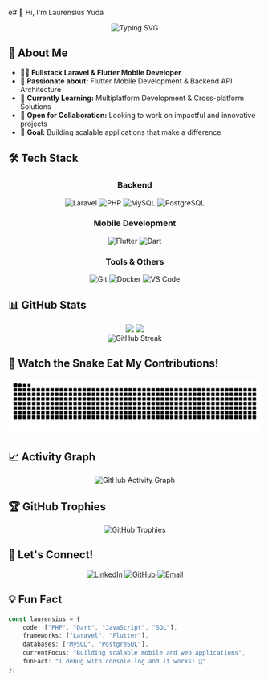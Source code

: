 e# 👋 Hi, I'm Laurensius Yuda

<div align="center">
  <img src="https://readme-typing-svg.herokuapp.com?font=Fira+Code&size=30&duration=3000&pause=1000&color=00F7FF&center=true&vCenter=true&width=600&lines=Fullstack+Developer;Laravel+%26+Flutter+Expert;Backend+API+Specialist;Always+Learning+New+Tech" alt="Typing SVG" />
</div>

## 🚀 About Me

- 👨‍💻 **Fullstack Laravel & Flutter Mobile Developer**
- 👀 **Passionate about:** Flutter Mobile Development & Backend API Architecture
- 🌱 **Currently Learning:** Multiplatform Development & Cross-platform Solutions
- 💞️ **Open for Collaboration:** Looking to work on impactful and innovative projects
- 🎯 **Goal:** Building scalable applications that make a difference

## 🛠️ Tech Stack

<div align="center">

### Backend
![Laravel](https://img.shields.io/badge/Laravel-FF2D20?style=for-the-badge&logo=laravel&logoColor=white)
![PHP](https://img.shields.io/badge/PHP-777BB4?style=for-the-badge&logo=php&logoColor=white)
![MySQL](https://img.shields.io/badge/MySQL-005C84?style=for-the-badge&logo=mysql&logoColor=white)
![PostgreSQL](https://img.shields.io/badge/PostgreSQL-316192?style=for-the-badge&logo=postgresql&logoColor=white)

### Mobile Development
![Flutter](https://img.shields.io/badge/Flutter-02569B?style=for-the-badge&logo=flutter&logoColor=white)
![Dart](https://img.shields.io/badge/Dart-0175C2?style=for-the-badge&logo=dart&logoColor=white)

### Tools & Others
![Git](https://img.shields.io/badge/Git-F05032?style=for-the-badge&logo=git&logoColor=white)
![Docker](https://img.shields.io/badge/Docker-2CA5E0?style=for-the-badge&logo=docker&logoColor=white)
![VS Code](https://img.shields.io/badge/VS_Code-007ACC?style=for-the-badge&logo=visual-studio-code&logoColor=white)

</div>

## 📊 GitHub Stats

<div align="center">
  <img height="180em" src="https://github-readme-stats.vercel.app/api?username=laurensiusyuda&show_icons=true&theme=tokyonight&include_all_commits=true&count_private=true"/>
  <img height="180em" src="https://github-readme-stats.vercel.app/api/top-langs/?username=laurensiusyuda&layout=compact&langs_count=8&theme=tokyonight"/>
</div>

<div align="center">
  <img src="https://github-readme-streak-stats.herokuapp.com/?user=laurensiusyuda&theme=tokyonight" alt="GitHub Streak" />
</div>

## 🐍 Watch the Snake Eat My Contributions!

<div align="center">
  <img src="https://raw.githubusercontent.com/laurensiusyuda/laurensiusyuda/output/github-contribution-grid-snake.svg" alt="Snake eating my contributions" />
</div>

## 📈 Activity Graph
<div align="center">
  <img src="https://github-readme-activity-graph.vercel.app/graph?username=laurensiusyuda&theme=tokyo-night&bg_color=1a1b27&color=70a5fd&line=bf91f3&point=38bdae&area=true&hide_border=true" alt="GitHub Activity Graph" />
</div>

## 🏆 GitHub Trophies
<div align="center">
  <img src="https://github-profile-trophy.vercel.app/?username=laurensiusyuda&theme=tokyonight&no-frame=true&no-bg=false&margin-w=4&row=1&column=7" alt="GitHub Trophies" />
</div>

## 🤝 Let's Connect!

<div align="center">

[![LinkedIn](https://img.shields.io/badge/LinkedIn-0077B5?style=for-the-badge&logo=linkedin&logoColor=white)](https://www.linkedin.com/in/laurensius-yuda/)
[![GitHub](https://img.shields.io/badge/GitHub-100000?style=for-the-badge&logo=github&logoColor=white)](https://github.com/laurensiusyuda)
[![Email](https://img.shields.io/badge/Email-D14836?style=for-the-badge&logo=gmail&logoColor=white)](mailto:yudalaurensius87@gmail.com)

</div>

## 💡 Fun Fact
```typescript
const laurensius = {
    code: ["PHP", "Dart", "JavaScript", "SQL"],
    frameworks: ["Laravel", "Flutter"],
    databases: ["MySQL", "PostgreSQL"],
    currentFocus: "Building scalable mobile and web applications",
    funFact: "I debug with console.log and it works! 🐛"
};
